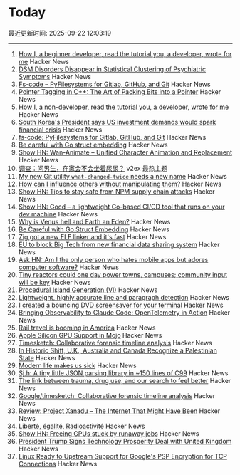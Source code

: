 # Today

最近更新时间: 2025-09-22 12:03:19

--- 
1. [How I, a beginner developer, read the tutorial you, a developer, wrote for me](https://anniemueller.com/posts/how-i-a-non-developer-read-the-tutorial-you-a-developer-wrote-for-me-a-beginner) Hacker News
2. [DSM Disorders Disappear in Statistical Clustering of Psychiatric Symptoms](https://www.psychiatrymargins.com/p/traditional-dsm-disorders-dissolve?r=2wyot6&triedRedirect=true) Hacker News
3. [Fs-code – PyFilesystems for Gitlab, GitHub, and Git](https://danjou.gitlab.io/fs-code/dev/codefs.html) Hacker News
4. [Pointer Tagging in C++: The Art of Packing Bits into a Pointer](https://vectrx.substack.com/p/pointer-tagging-in-c-the-art-of-packing) Hacker News
5. [How I, a non-developer, read the tutorial you, a developer, wrote for me](https://anniemueller.com/posts/how-i-a-non-developer-read-the-tutorial-you-a-developer-wrote-for-me-a-beginner) Hacker News
6. [South Korea's President says US investment demands would spark financial crisis](https://www.cnbc.com/2025/09/21/south-koreas-president-lee-trump-investment-financial-crisis.html) Hacker News
7. [fs-code: PyFilesystems for Gitlab, GitHub, and Git](https://danjou.gitlab.io/fs-code/dev/codefs.html) Hacker News
8. [Be careful with Go struct embedding](https://mattjhall.co.uk/posts/be-careful-with-go-struct-embedding.html) Hacker News
9. [Show HN: Wan-Animate – Unified Character Animation and Replacement](https://www.wananimate.net/) Hacker News
10. [调查：问男生，在家会不会坐着尿尿？](https://www.v2ex.com/t/1160930) v2ex 最热主题
11. [My new Git utility `what-changed-twice` needs a new name](https://blog.plover.com/2025/09/21/#what-changed-twice) Hacker News
12. [How can I influence others without manipulating them?](https://andiroberts.com/leadership-questions/how-to-influence-others-without-manipulating) Hacker News
13. [Show HN: Tips to stay safe from NPM supply chain attacks](https://github.com/bodadotsh/npm-security-best-practices) Hacker News
14. [Show HN: Gocd – a lightweight Go-based CI/CD tool that runs on your dev machine](https://github.com/simonjcarr/gocd) Hacker News
15. [Why is Venus hell and Earth an Eden?](https://www.quantamagazine.org/why-is-venus-hell-and-earth-an-eden-20250915/) Hacker News
16. [Be Careful with Go Struct Embedding](https://mattjhall.co.uk/posts/be-careful-with-go-struct-embedding.html) Hacker News
17. [Zig got a new ELF linker and it's fast](https://github.com/ziglang/zig/pull/25299) Hacker News
18. [EU to block Big Tech from new financial data sharing system](https://www.ft.com/content/6596876f-c831-482c-878c-78c1499ef543) Hacker News
19. [Ask HN: Am I the only person who hates mobile apps but adores computer software?](https://news.ycombinator.com/item?id=45327626) Hacker News
20. [Tiny reactors could one day power towns, campuses; community input will be key](https://theconversation.com/nuclear-in-your-backyard-tiny-reactors-could-one-day-power-towns-and-campuses-but-community-input-will-be-key-261225) Hacker News
21. [Procedural Island Generation (VI)](https://brashandplucky.com/2025/09/28/procedural-island-generation-vi.html) Hacker News
22. [Lightweight, highly accurate line and paragraph detection](https://arxiv.org/abs/2203.09638) Hacker News
23. [I created a bouncing DVD screensaver for your terminal](https://github.com/integrii/dvd) Hacker News
24. [Bringing Observability to Claude Code: OpenTelemetry in Action](https://signoz.io/blog/claude-code-monitoring-with-opentelemetry/) Hacker News
25. [Rail travel is booming in America](https://www.economist.com/united-states/2025/09/21/rail-travel-is-booming-in-america) Hacker News
26. [Apple Silicon GPU Support in Mojo](https://forum.modular.com/t/apple-silicon-gpu-support-in-mojo/2295) Hacker News
27. [Timesketch: Collaborative forensic timeline analysis](https://github.com/google/timesketch) Hacker News
28. [In Historic Shift, U.K., Australia and Canada Recognize a Palestinian State](https://www.wsj.com/world/middle-east/in-historic-shift-u-k-australia-and-canada-recognize-a-palestinian-state-83598a66) Hacker News
29. [Modern life makes us sick](https://www.theguardian.com/books/2025/sep/21/how-modern-life-makes-us-sick-and-what-to-do-about-it) Hacker News
30. [Sj.h: A tiny little JSON parsing library in ~150 lines of C99](https://github.com/rxi/sj.h) Hacker News
31. [The link between trauma, drug use, and our search to feel better](https://lithub.com/the-link-between-trauma-drug-use-and-our-search-to-feel-better/) Hacker News
32. [Google/timesketch: Collaborative forensic timeline analysis](https://github.com/google/timesketch) Hacker News
33. [Review: Project Xanadu – The Internet That Might Have Been](https://www.astralcodexten.com/p/your-review-project-xanadu-the-internet) Hacker News
34. [Liberté, égalité, Radioactivité](https://worksinprogress.co/issue/liberte-egalite-radioactivite/) Hacker News
35. [Show HN: Freeing GPUs stuck by runaway jobs](https://github.com/kagehq/gpu-kill) Hacker News
36. [President Trump Signs Technology Prosperity Deal with United Kingdom](https://www.whitehouse.gov/articles/2025/09/president-trump-signs-technology-prosperity-deal-with-united-kingdom/) Hacker News
37. [Linux Ready to Upstream Support for Google's PSP Encryption for TCP Connections](https://www.phoronix.com/news/PSP-Encryption-Linux-6.18) Hacker News
